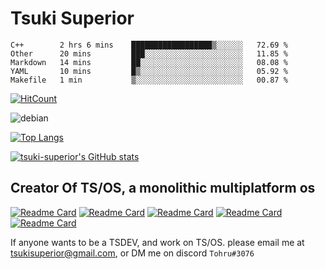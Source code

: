 # Tsuki Superior

<!--START_SECTION:waka-->
```text
C++        2 hrs 6 mins    ██████████████████▒░░░░░░   72.69 % 
Other      20 mins         ███░░░░░░░░░░░░░░░░░░░░░░   11.85 % 
Markdown   14 mins         ██░░░░░░░░░░░░░░░░░░░░░░░   08.08 % 
YAML       10 mins         █▒░░░░░░░░░░░░░░░░░░░░░░░   05.92 % 
Makefile   1 min           ▒░░░░░░░░░░░░░░░░░░░░░░░░   00.87 % 
```
<!--END_SECTION:waka-->

[![HitCount](http://hits.dwyl.com/tsuki-superior/tsuki-superior.svg)](http://hits.dwyl.com/tsuki-superior/tsuki-superior)

![debian](https://raw.githubusercontent.com/tsuki-superior/tsuki-superior/main/debian.png)

[![Top Langs](https://github-readme-stats.vercel.app/api/top-langs/?username=tsuki-superior&theme=dark&layout=compact&langs_count=10)](https://github.com/anuraghazra/github-readme-stats)

[![tsuki-superior's GitHub stats](https://github-readme-stats.vercel.app/api?username=tsuki-superior&theme=dark&show_icons=true)](https://github.com/anuraghazra/github-readme-stats)

## Creator Of TS/OS, a monolithic multiplatform os

[![Readme Card](https://github-readme-stats.vercel.app/api/pin/?username=tsuki-superior&repo=tsos-nucleus&theme=dark&layout=compact)](https://github.com/tsuki-superior/tsos-nucleus)
[![Readme Card](https://github-readme-stats.vercel.app/api/pin/?username=tsuki-superior&repo=tsos-toolchain&theme=dark&layout=compact)](https://github.com/tsuki-superior/tsos-toolchain)
[![Readme Card](https://github-readme-stats.vercel.app/api/pin/?username=tsuki-superior&repo=tsos-website&theme=dark&layout=compact)](https://github.com/tsuki-superior/tsos-website)
[![Readme Card](https://github-readme-stats.vercel.app/api/pin/?username=tsuki-superior&repo=tsos-build-docker&theme=dark&layout=compact)](https://github.com/tsuki-superior/tsos-build-docker)
[![Readme Card](https://github-readme-stats.vercel.app/api/pin/?username=tsuki-superior&repo=tsos-elf2x&theme=dark&layout=compact)](https://github.com/tsuki-superior/tsos-elf2x)

If anyone wants to be a TSDEV, and work on TS/OS. please email me at tsukisuperior@gmail.com, or DM me on discord `Tohru#3076`
